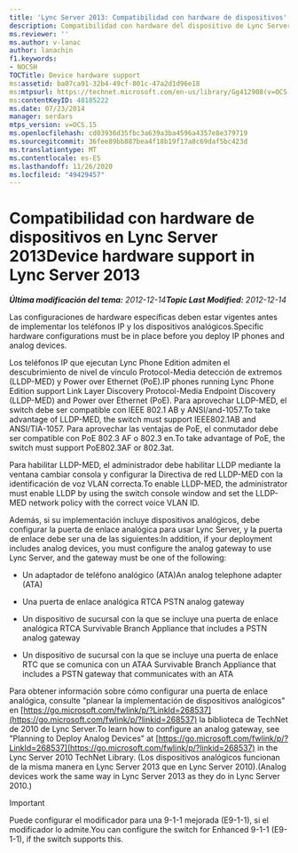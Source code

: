 ```yaml
---
title: 'Lync Server 2013: Compatibilidad con hardware de dispositivos'
description: Compatibilidad con hardware del dispositivo de Lync Server 2013.
ms.reviewer: ''
ms.author: v-lanac
author: lanachin
f1.keywords:
- NOCSH
TOCTitle: Device hardware support
ms:assetid: ba07ca91-32b4-49cf-801c-47a2d1d96e18
ms:mtpsurl: https://technet.microsoft.com/en-us/library/Gg412908(v=OCS.15)
ms:contentKeyID: 48185222
ms.date: 07/23/2014
manager: serdars
mtps_version: v=OCS.15
ms.openlocfilehash: cd03936d35fbc3a639a3ba4596a4357e8e379719
ms.sourcegitcommit: 36fee89bb887bea4f18b19f17a8c69daf5bc423d
ms.translationtype: MT
ms.contentlocale: es-ES
ms.lasthandoff: 11/26/2020
ms.locfileid: "49429457"
---
```

# <a name="device-hardware-support-in-lync-server-2013"></a><span data-ttu-id="c212a-103">Compatibilidad con hardware de dispositivos en Lync Server 2013</span><span class="sxs-lookup"><span data-stu-id="c212a-103">Device hardware support in Lync Server 2013</span></span>

<div data-xmlns="http://www.w3.org/1999/xhtml">

<div class="topic" data-xmlns="http://www.w3.org/1999/xhtml" data-msxsl="urn:schemas-microsoft-com:xslt" data-cs="https://msdn.microsoft.com/">

<div data-asp="https://msdn2.microsoft.com/asp">



</div>

<div id="mainSection">

<div id="mainBody"><span data-ttu-id="c212a-104">

<span> </span></span><span class="sxs-lookup"><span data-stu-id="c212a-104">

<span> </span></span></span>

<span data-ttu-id="c212a-105">_**Última modificación del tema:** 2012-12-14_</span><span class="sxs-lookup"><span data-stu-id="c212a-105">_**Topic Last Modified:** 2012-12-14_</span></span>

<span data-ttu-id="c212a-106">Las configuraciones de hardware específicas deben estar vigentes antes de implementar los teléfonos IP y los dispositivos analógicos.</span><span class="sxs-lookup"><span data-stu-id="c212a-106">Specific hardware configurations must be in place before you deploy IP phones and analog devices.</span></span>

<span data-ttu-id="c212a-107">Los teléfonos IP que ejecutan Lync Phone Edition admiten el descubrimiento de nivel de vínculo Protocol-Media detección de extremos (LLDP-MED) y Power over Ethernet (PoE).</span><span class="sxs-lookup"><span data-stu-id="c212a-107">IP phones running Lync Phone Edition support Link Layer Discovery Protocol-Media Endpoint Discovery (LLDP-MED) and Power over Ethernet (PoE).</span></span> <span data-ttu-id="c212a-108">Para aprovechar LLDP-MED, el switch debe ser compatible con IEEE 802.1 AB y ANSI/and-1057.</span><span class="sxs-lookup"><span data-stu-id="c212a-108">To take advantage of LLDP-MED, the switch must support IEEE802.1AB and ANSI/TIA-1057.</span></span> <span data-ttu-id="c212a-109">Para aprovechar las ventajas de PoE, el conmutador debe ser compatible con PoE 802.3 AF o 802.3 en.</span><span class="sxs-lookup"><span data-stu-id="c212a-109">To take advantage of PoE, the switch must support PoE802.3AF or 802.3at.</span></span>

<span data-ttu-id="c212a-110">Para habilitar LLDP-MED, el administrador debe habilitar LLDP mediante la ventana cambiar consola y configurar la Directiva de red LLDP-MED con la identificación de voz VLAN correcta.</span><span class="sxs-lookup"><span data-stu-id="c212a-110">To enable LLDP-MED, the administrator must enable LLDP by using the switch console window and set the LLDP-MED network policy with the correct voice VLAN ID.</span></span>

<span data-ttu-id="c212a-111">Además, si su implementación incluye dispositivos analógicos, debe configurar la puerta de enlace analógica para usar Lync Server, y la puerta de enlace debe ser una de las siguientes:</span><span class="sxs-lookup"><span data-stu-id="c212a-111">In addition, if your deployment includes analog devices, you must configure the analog gateway to use Lync Server, and the gateway must be one of the following:</span></span>

  - <span data-ttu-id="c212a-112">Un adaptador de teléfono analógico (ATA)</span><span class="sxs-lookup"><span data-stu-id="c212a-112">An analog telephone adapter (ATA)</span></span>

  - <span data-ttu-id="c212a-113">Una puerta de enlace analógica RTC</span><span class="sxs-lookup"><span data-stu-id="c212a-113">A PSTN analog gateway</span></span>

  - <span data-ttu-id="c212a-114">Un dispositivo de sucursal con la que se incluye una puerta de enlace analógica RTC</span><span class="sxs-lookup"><span data-stu-id="c212a-114">A Survivable Branch Appliance that includes a PSTN analog gateway</span></span>

  - <span data-ttu-id="c212a-115">Un dispositivo de sucursal con la que se incluye una puerta de enlace RTC que se comunica con un ATA</span><span class="sxs-lookup"><span data-stu-id="c212a-115">A Survivable Branch Appliance that includes a PSTN gateway that communicates with an ATA</span></span>

<span data-ttu-id="c212a-116">Para obtener información sobre cómo configurar una puerta de enlace analógica, consulte "planear la implementación de dispositivos analógicos" en [https://go.microsoft.com/fwlink/p/?LinkId=268537](https://go.microsoft.com/fwlink/p/?linkid=268537) la biblioteca de TechNet de 2010 de Lync Server.</span><span class="sxs-lookup"><span data-stu-id="c212a-116">To learn how to configure an analog gateway, see "Planning to Deploy Analog Devices" at [https://go.microsoft.com/fwlink/p/?LinkId=268537](https://go.microsoft.com/fwlink/p/?linkid=268537) in the Lync Server 2010 TechNet Library.</span></span> <span data-ttu-id="c212a-117">(Los dispositivos analógicos funcionan de la misma manera en Lync Server 2013 que en Lync Server 2010).</span><span class="sxs-lookup"><span data-stu-id="c212a-117">(Analog devices work the same way in Lync Server 2013 as they do in Lync Server 2010.)</span></span>

<div>


> [!IMPORTANT]  
> <span data-ttu-id="c212a-118">Puede configurar el modificador para una 9-1-1 mejorada (E9-1-1), si el modificador lo admite.</span><span class="sxs-lookup"><span data-stu-id="c212a-118">You can configure the switch for Enhanced 9-1-1 (E9-1-1), if the switch supports this.</span></span>



<span data-ttu-id="c212a-119"></div>

</div>

<span> </span>

</div>

</div>

</span><span class="sxs-lookup"><span data-stu-id="c212a-119"></div>

</div>

<span> </span>

</div>

</div>

</span></span></div>

